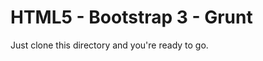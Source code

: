 HTML5 - Bootstrap 3 - Grunt
===========================

Just clone this directory and you're ready to go.


